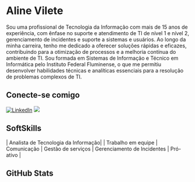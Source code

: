 # Aline Vilete #

Sou uma profissional de Tecnologia da Informação com mais de 15 anos de experiência, com ênfase no suporte e atendimento de TI de nível 1 e nível 2, gerenciamento de incidentes e suporte a sistemas e usuários. Ao longo da minha carreira, tenho me dedicado a oferecer soluções rápidas e eficazes, contribuindo para a otimização de processos e a melhoria contínua do ambiente de TI.
Sou formada em Sistemas de Informação e Técnico em Informática pelo Instituto Federal Fluminense, o que me permitiu desenvolver habilidades técnicas e analíticas essenciais para a resolução de problemas complexos de TI.
## Conecte-se comigo ##

[![LinkedIn](https://img.shields.io/badge/LinkedIn-0077B5?style=for-the-badge&logo=linkedin&logoColor=white)](https://www.linkedin.com/in/alinevilete/)
<a href = "mailto:alinecosta.si@gmail.com"><img src="https://img.shields.io/badge/-Gmail-%23333?style=for-the-badge&logo=gmail&logoColor=red" target="_blank"></a>


## SoftSkills

| Analista de Tecnologia da Informação| | Trabalho em equipe | Comunicação | Gestão de serviços | Gerenciamento de Incidentes | Pró-ativo |
## GitHub Stats
